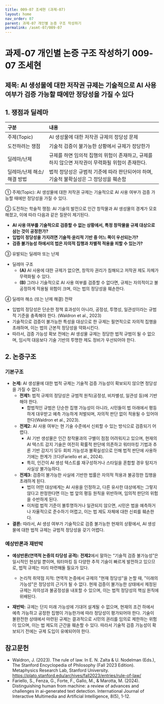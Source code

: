 ```yaml
---
title: 009-07 조세현 (과제-07)
layout: home
nav_order: 07
parent: 과제-07 개인별 논증 구조 작성하기
permalink: /asmt-07/009-07
---
```


# 과제-07 개인별 논증 구조 작성하기 009-07 조세현

## 제목: AI 생성물에 대한 저작권 규제는 기술적으로 AI 사용 여부가 검증 가능할 때에만 정당성을 가질 수 있다  

## 1. 쟁점과 딜레마

| 구분 | 내용 |
|:---|:---|
| 주제(Topic) | AI 생성물에 대한 저작권 규제의 정당성 문제 |
| 도전하려는 쟁점 | 기술적 검증이 불가능한 상황에서 규제가 정당한가 |
| 딜레마/난제 | 규제를 하면 임의적 집행의 위험이 존재하고, 규제를 하지 않으면 저작권이 무력화될 위험이 존재한다. |
| 딜레마/난제 해소/해결 방법 | 법적 정당성은 규범적 기준에 따라 판단되어야 하며, 기술적 불확실성은 그 정당성을 훼손함 |

① 주제(Topic): AI 생성물에 대한 저작권 규제는 기술적으로 AI 사용 여부가 검증 가능할 때에만 정당성을 가질 수 있다.

② 도전하는 학술적 쟁점: AI 기술의 발전으로 인간 창작물과 AI 생성물의 경계가 모호해졌고, 이에 따라 다음과 같은 질문이 제기된다. 

- **AI 사용 여부를 기술적으로 검증할 수 없는 상황에서, 특정 창작물을 규제 대상으로 삼는 것이 공정한가?**  
- **입법이 정당성을 가지려면 기술적·윤리적 기반 중 어느 쪽이 우선되는가?**  
- **검증 불가능성 하에서의 법은 자의적 집행과 차별적 적용을 피할 수 있는가?**

③ 유발되는 딜레마 또는 난제

- 딜레마 구조
  - **(A)** AI 사용에 대한 규제가 없으면, 창작자 권리가 침해되고 저작권 제도 자체가 무력화될 수 있다.
  - **(B)** 그러나 기술적으로 AI 사용 여부를 검증할 수 없다면, 규제는 자의적이고 불공정하게 적용될 위험이 크며, 이는 법의 정당성을 훼손한다.

④ 딜레마 해소 (또는 난제 해결) 전략

- 입법의 정당성은 단순한 정책 효과성이 아니라, 공정성, 투명성, 일관성이라는 규범적 기준을 충족해야 한다. (Waldron et al., 2023)
- 기술적으로 검증이 불가능한 특성을 대상으로 한 규제는 필연적으로 자의적 집행을 초래하며, 이는 법의 근본적 정당성을 약화시킨다.
- 따라서, 검증 가능성 확보 전에는 AI 생성물 규제는 정당한 법적 규범이 될 수 없으며, 임시적 대응보다 기술 기반의 투명한 제도 정비가 우선되어야 한다.

## 2. 논증구조

### 기본구조

- **논제:** AI 생성물에 대한 법적 규제는 기술적 검증 가능성이 확보되지 않으면 정당성을 가질 수 없다.
  - **전제1:** 법적 규제의 정당성은 규범적 원칙(공정성, 비차별성, 일관성 등)에 기반해야 한다.
    - 합법적인 규범은 단순한 집행 가능성이 아니라, 시민들이 법 아래에서 평등하게 대우받고 예측 가능하게 처벌되며, 자의적 판단 없이 적용될 수 있어야 한다(Waldron et al., 2023).
  - **전제2:** AI 사용 여부는 현 기술 수준에서 신뢰할 수 있는 방식으로 검증되기 어렵다.
    - AI 기반 생성물은 인간 창작물과의 구별이 점점 어려워지고 있으며, 현재의 AI 텍스트 감지 기술은 여전히 확률적 판단에 의존하고 워터마킹 기법과 추론 기반 감지기 모두 회피 가능성과 불확실성으로 인해 법적 판단에 사용하기에는 한계가 크다(Fariello et al., 2024).
    - 특히, 인간이 AI 생성 텍스트를 재구성하거나 스타일을 혼합할 경우 탐지가 사실상 불가능하다.
  - **전제3:** 검증이 불가능한 사실에 기반한 법률은 자의적 적용과 불공정한 집행을 초래하게 된다.
      - 법이 어떤 대상에게는 AI 사용을 인정하고, 다른 유사한 대상에게는 그렇지 않다고 판정한다면 이는 법 앞의 평등 원칙을 위반하며, 임의적 판단의 위험을 수반하게 된다.
      - 이처럼 법적 기준이 불투명하거나 일관되지 않으면, 시민은 법을 예측하거나 자율적으로 준수하기 어렵고, 이는 법 제도 자체에 대한 신뢰를 훼손한다.
- **결론:** 따라서, AI 생성 여부가 기술적으로 검증 불가능한 현재의 상황에서, AI 생성물에 대한 법적 규제는 규범적 정당성을 갖기 어렵다.

### 예상반론과 재반박

- **예상반론(연역적 논증의 타당성 공격):** **전제2**에서 말하는 “기술적 검증 불가능성”은 일시적인 현상일 뿐이며, 워터마킹 등 다양한 추적 기술이 빠르게 발전하고 있으므로, 법적 규제는 미리 마련해둘 필요가 있다.
  - 논리적 취약점 지적: 연역적 논증에서 규제의 "현재 정당성"을 논할 때, "미래의 가능성"은 정당성의 근거가 될 수 없다. 현재 검증이 불가능한 상태에서 제정된 규제는 자의성과 불공정성을 내포할 수 있으며, 이는 법적 정당성의 핵심 원칙에 위배된다.

- **재반박:** 규제는 단지 미래 가능성에 기대어 설계될 수 없으며, 현재의 조건 하에서 예측 가능하고 공정한 집행이 가능한가에 따라 정당성이 평가되어야 한다. 기술이 불완전한 상태에서 마련된 규제는 결과적으로 시민의 권리를 임의로 제한하는 위험이 있으며, 이는 법 제도의 근간을 훼손할 수 있다. 따라서 기술적 검증 가능성이 확보되기 전에는 규제 도입이 유예되어야 한다.

## 참고문헌

- Waldron, J. (2023). The rule of law. In E. N. Zalta & U. Nodelman (Eds.), The Stanford Encyclopedia of Philosophy (Fall 2023 Edition). Metaphysics Research Lab, Stanford University. https://plato.stanford.edu/archives/fall2023/entries/rule-of-law/
- Fariello, S., Fenza, G., Forte, F., Gallo, M., & Marotta, M. (2024). Distinguishing human from machine: a review of advances and challenges in ai-generated text detection. International Journal of Interactive Multimedia and Artificial Intelligence, 8(5), 1-12.